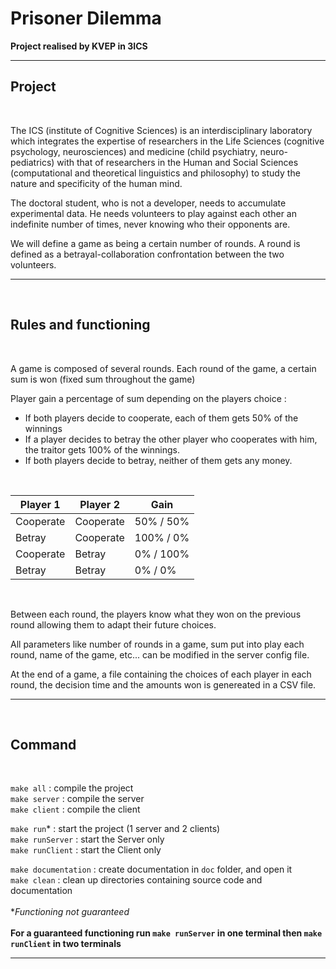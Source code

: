 # Prisoner Dilemma

<b>Project realised by KVEP in 3ICS</b>
<br>

***

## Project

<br>

The ICS (institute of Cognitive Sciences) is an interdisciplinary laboratory which integrates the expertise of researchers in the Life Sciences (cognitive psychology, neurosciences) and medicine (child psychiatry, neuro-pediatrics) with that of researchers in the Human and Social Sciences (computational and theoretical linguistics and philosophy) to study the nature and specificity of the human mind.

The doctoral student, who is not a developer, needs to accumulate experimental data. He needs volunteers to play against each other an indefinite number of times, never knowing who their opponents are.  

We will define a game as being a certain number of rounds. A round is defined as a betrayal-collaboration confrontation between the two volunteers.

***

<br>

## Rules and functioning  

<br>

A game is composed of several rounds. Each round of the game, a certain sum is won (fixed sum throughout the game)

Player gain a percentage of sum depending on the players choice : <br>
- If both players decide to cooperate, each of them gets 50% of the winnings
- If a player decides to betray the other player who cooperates with him, the traitor gets 100% of the winnings.
- If both players decide to betray, neither of them gets any money.

<br>

| Player 1 | Player 2 | Gain                                         |
| --------------- | --------------- | ------------------------------------------------------ |
| Cooperate | Cooperate |  50% / 50%                                |
| Betray     | Cooperate | 100% / 0% |
| Cooperate | Betray     | 0% / 100%|
| Betray    | Betray     | 0% / 0%                |

<br>

Between each round, the players know what they won on the previous round allowing them to adapt their future choices.  

All parameters like number of rounds in a game, sum put into play each round, name of the game, etc... can be modified in the server config file.

At the end of a game, a file containing the choices of each player in each round, the decision time and the amounts won is genereated in a CSV file.

***

<br>

## Command

<br>

`make all` : compile the project <br>
`make server` : compile the server <br>
`make client` : compile the client <br>

`make run`* : start the project (1 server and 2 clients) <br>
`make runServer` : start the Server only<br>
`make runClient` : start the Client only<br>

`make documentation` : create documentation in `doc` folder, and open it <br>
`make clean` : clean up directories containing source code and documentation <br>
<br>
*<i>Functioning not guaranteed</i><br>
<br>
<b>For a guaranteed functioning run `make runServer` in one terminal then `make runClient` in two terminals</b>
<br>

***

###
